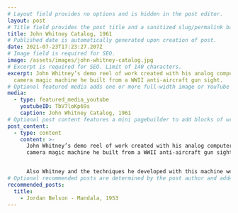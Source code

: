 ```yaml
---
# Layout field provides no options and is hidden in the post editor.
layout: post
# Title field provides the post title and a sanitized slug/permalink based on the title content. !!! Use a descriptive title and then do not change it !!!
title: John Whitney Catalog, 1961
# Published date is automatically generated upon creation of post.
date: 2021-07-23T17:23:27.207Z
# Image field is required for SEO.
image: /assets/images/john-whitney-catalog.jpg
# Excerpt is required for SEO. Limit of 140 characters.
excerpt: John Whitney’s demo reel of work created with his analog computer/film
  camera magic machine he built from a WWII anti-aircraft gun sight.
# Optional featured media adds one or more full-width image or YouTube embeds to the top of the post.
media:
  - type: featured_media_youtube
    youtubeID: TbV7loKp69s
    caption: John Whitney Catalog, 1961
# Optional post content features a mini pagebuilder to add blocks of written content, images, and YouTube embeds to the post. Recommended at least one instance of WYSIWYG block.
post_content:
  - type: content
    content: >-
      John Whitney’s demo reel of work created with his analog computer/film
      camera magic machine he built from a WWII anti-aircraft gun sight.


      Also Whitney and the techniques he developed with this machine were what inspired Douglas Trumbull (special fx wizard) to use the slit scan technique on 2001: A Space Odyssey
# Optional recommended posts are determined by the post author and added here. This is good for SEO and internal linking.
recommended_posts:
  title:
    - Jordan Belson - Mandala, 1953
---
```

